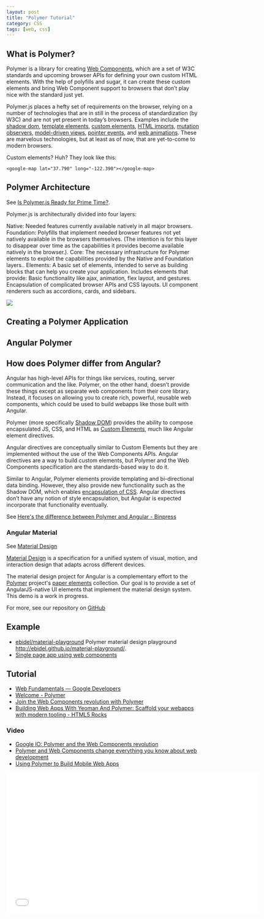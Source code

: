 ```yaml
---
layout: post
title: "Polymer Tutorial"
category: CSS
tags: [web, css]
---
```


## What is Polymer?

Polymer is a library for creating [Web Components](http://css-tricks.com/modular-future-web-components/), which&nbsp;are a set of W3C standards and upcoming browser APIs for defining your own custom HTML elements. With the help of polyfills and sugar, it can create these custom elements and bring Web Component support to browsers that don’t play nice with the standard just yet.

Polymer.js places a hefty set of requirements on the browser, relying on a number of technologies that are in still in the process of standardization (by W3C) and are not yet present in today’s browsers.  Examples include the [shadow dom](http://www.w3.org/TR/shadow-dom/), [template elements](http://www.w3.org/TR/html5/scripting-1.html#the-template-element), [custom elements](http://www.w3.org/TR/custom-elements/), [HTML imports](http://www.w3.org/TR/html-imports/), [mutation observers](http://www.w3.org/TR/dom/#mutation-observers), [model-driven views](http://mdv.googlecode.com/svn/trunk/docs/design_intro.html), [pointer events](http://www.w3.org/TR/pointerevents/), and [web animations](http://www.w3.org/TR/web-animations/).  These are marvelous technologies, but at least as of now,  that are yet-to-come to modern browsers.

Custom elements? Huh? They look like this:

    <google-map lat="37.790" long="-122.390"></google-map>

## Polymer Architecture

See [Is Polymer.js Ready for Prime Time?](http://www.toptal.com/front-end/polymer-js-the-future-of-web-application-development).

Polymer.js is architecturally divided into four layers:

Native:  Needed features currently available natively in all major browsers.
Foundation:  Polyfills that implement needed browser features not yet natively available in the browsers themselves.  (The intention is for this layer to disappear over time as the capabilities it provides become available natively in the browser.).
Core:  The necessary infrastructure for Polymer elements to exploit the capabilities provided by the Native and Foundation layers..
Elements:  A basic set of elements, intended to serve as building blocks that can help you create your application.  Includes elements that provide:
Basic functionality like ajax, animation, flex layout, and gestures.
Encapsulation of complicated browser APIs and CSS layouts.
UI component renderers such as accordions, cards, and sidebars.

![](http://www.toptal.com/uploads/blog/image/393/toptal-blog-image-1399907631482.png)

## Creating a Polymer Application

## Angular Polymer

## How does Polymer differ from Angular?

Angular has high-level APIs for things like services, routing, server communication and the like. Polymer, on the other hand, doesn’t provide these things except as separate web components from their core library. Instead, it focuses on allowing you to create rich, powerful, reusable web components, which could be used to build webapps like those built with Angular. 

Polymer (more specifically [Shadow DOM](http://www.html5rocks.com/en/tutorials/webcomponents/shadowdom/)) provides the ability to compose encapsulated JS, CSS, and HTML as [Custom Elements](http://www.html5rocks.com/en/tutorials/webcomponents/customelements/), much like Angular element directives.

Angular directives are conceptually similar to Custom Elements but they are implemented without the use of the Web Components APIs. Angular directives are a way to build custom elements, but Polymer and the Web Components specification are the standards-based way to do it.

Similar to Angular, Polymer elements provide templating and bi-directional data binding. However, they also provide new functionality such as the Shadow DOM, which enables [encapsulation of CSS](http://www.html5rocks.com/en/tutorials/webcomponents/shadowdom-201/). Angular directives don’t have any notion of style encapsulation, but Angular is expected incorporate that functionality eventually.

See [Here's the difference between Polymer and Angular - Binpress](http://www.binpress.com/blog/2014/06/26/polymer-vs-angular/)

### Angular Material

See [Material Design](https://material.angularjs.org/#/) 

[Material Design](http://www.google.com/design/spec/material-design/) is a specification for a unified system of visual, motion, and interaction design that adapts across different devices.

The material design project for Angular is a complementary effort to the [Polymer](http://www.polymer-project.org/) project's [paper elements](http://www.polymer-project.org/docs/elements/paper-elements.html) collection. Our goal is to provide a set of AngularJS-native UI elements that implement the material design system. This demo is a work in progress.

For more, see our repository on [GitHub](https://github.com/angular/material)

## Example

- [ebidel/material-playground](https://github.com/ebidel/material-playground) Polymer material design playground <http://ebidel.github.io/material-playground/>.
- [Single page app using web components](http://polymer-change.appspot.com/demos/spa.html#one)

## Tutorial

- [Web Fundamentals — Google Developers](https://developers.google.com/web/fundamentals/)
- [Welcome - Polymer](http://www.polymer-project.org/)
- [Join the Web Components revolution with Polymer](http://www.ibm.com/developerworks/library/wa-polymer)
- [Building Web Apps With Yeoman And Polymer: Scaffold your webapps with modern tooling - HTML5 Rocks](http://www.html5rocks.com/en/tutorials/webcomponents/yeoman/)

### Video

- [Google IO: Polymer and the Web Components revolution](https://www.youtube.com/watch?v=yRbOSdAe_JU)
- [Polymer and Web Components change everything you know about web development](https://www.youtube.com/watch?v=8OJ7ih8EE7s)
- [Using Polymer to Build Mobile Web Apps](https://www.youtube.com/watch?v=rZ9fhOPooN4)

<iframe src="//www.youtube.com/embed/HKrYfrAzqFA" width="660" height="371" frameborder="0" allowfullscreen="allowfullscreen"></iframe>

